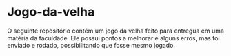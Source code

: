 # Jogo-da-velha

O seguinte repositório contém um jogo da velha feito para entregua em uma matéria da faculdade. Ele possui pontos a melhorar e alguns erros, mas foi enviado e rodado, possibilitando que fosse mesmo jogado.
